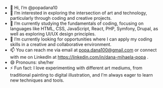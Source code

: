 - 👋 Hi, I’m @popadana10
- 👀 I’m interested in exploring the intersection of art and technology, particularly through coding and creative projects.
- 🌱 I’m currently studying the fundamentals of coding, focusing on languages like HTML, CSS, JavaScript, React, PHP, Symfony, Drupal, as well as exploring UI/UX design principles.
- 💞️ I’m currently looking for opportunities where I can apply my coding skills in a creative and collaborative environment.
- 📫 You can reach me via email at popa.dana100@gmail.com or connect with me on LinkedIn at https://linkedin.com/in/dana-mihaela-popa .
- 😄 Pronouns: she/her
- ⚡ Fun fact: I love experimenting with different art mediums, from traditional painting to digital illustration, and I'm always eager to learn new techniques and tools.

<!---
popadana10/popadana10 is a ✨ special ✨ repository because its `README.md` (this file) appears on your GitHub profile.
You can click the Preview link to take a look at your changes.
--->
